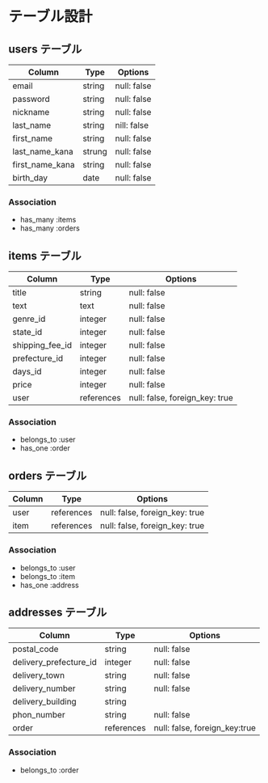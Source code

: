 # テーブル設計

## users テーブル

| Column          | Type    | Options     |
| --------------- | ------- | ----------- |
| email           | string  | null: false |
| password        | string  | null: false |
| nickname        | string  | null: false |
| last_name       | string  | nill: false |
| first_name      | string  | null: false |
| last_name_kana  | strung  | null: false |
| first_name_kana | string  | null: false |
| birth_day       | date    | null: false |


### Association

- has_many :items
- has_many :orders

## items テーブル

| Column          | Type          | Options                        |
| --------------- | ------------- | ------------------------------ |
| title           | string        | null: false                    |
| text            | text          | null: false                    |
| genre_id        | integer       | null: false                    |
| state_id        | integer       | null: false                    |
| shipping_fee_id | integer       | null: false                    |
| prefecture_id   | integer       | null: false                    |
| days_id         | integer       | null: false                    |    
| price           | integer       | null: false                    |
| user            | references    | null: false, foreign_key: true |


### Association

- belongs_to :user
- has_one :order

## orders テーブル

| Column  | Type       | Options                        |
| ------- | ---------- | ------------------------------ |
| user    | references | null: false, foreign_key: true |
| item    | references | null: false, foreign_key: true |

### Association

- belongs_to :user
- belongs_to :item
- has_one :address

## addresses テーブル

| Column                 | Type       | Options                       |
| ---------------------- | ---------- | ----------------------------- |
| postal_code            | string     | null: false                   |
| delivery_prefecture_id | integer    | null: false                   |
| delivery_town          | string     | null: false                   |
| delivery_number        | string     | null: false                   |
| delivery_building      | string     |                               |
| phon_number            | string     | null: false                   |
| order                  | references | null: false, foreign_key:true | 

### Association

- belongs_to :order